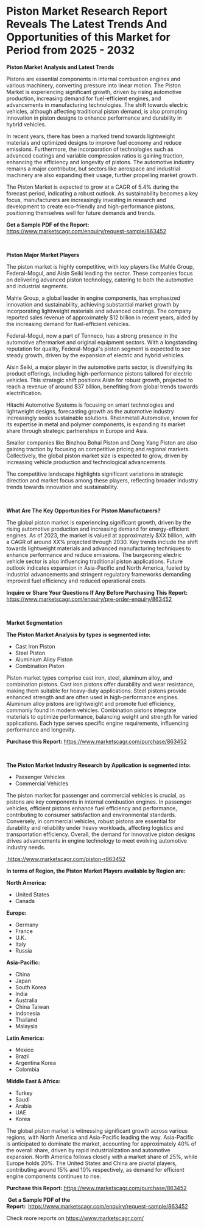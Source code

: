 <p><h1>Piston Market Research Report Reveals The Latest Trends And Opportunities of this Market for Period from 2025 - 2032</h1></p><p><strong>Piston Market Analysis and Latest Trends</strong></p>
<p><p>Pistons are essential components in internal combustion engines and various machinery, converting pressure into linear motion. The Piston Market is experiencing significant growth, driven by rising automotive production, increasing demand for fuel-efficient engines, and advancements in manufacturing technologies. The shift towards electric vehicles, although affecting traditional piston demand, is also prompting innovation in piston designs to enhance performance and durability in hybrid vehicles.</p><p>In recent years, there has been a marked trend towards lightweight materials and optimized designs to improve fuel economy and reduce emissions. Furthermore, the incorporation of technologies such as advanced coatings and variable compression ratios is gaining traction, enhancing the efficiency and longevity of pistons. The automotive industry remains a major contributor, but sectors like aerospace and industrial machinery are also expanding their usage, further propelling market growth.</p><p>The Piston Market is expected to grow at a CAGR of 5.4% during the forecast period, indicating a robust outlook. As sustainability becomes a key focus, manufacturers are increasingly investing in research and development to create eco-friendly and high-performance pistons, positioning themselves well for future demands and trends.</p></p>
<p><strong>Get a Sample PDF of the Report:&nbsp;</strong> <a href="https://www.marketscagr.com/enquiry/request-sample/863452?utm_campaign=2476&utm_medium=2&utm_source=Github&utm_content=ia&utm_term=30032025&utm_id=piston">https://www.marketscagr.com/enquiry/request-sample/863452</a></p>
<p>&nbsp;</p>
<p><strong>Piston Major Market Players</strong></p>
<p><p>The piston market is highly competitive, with key players like Mahle Group, Federal-Mogul, and Aisin Seiki leading the sector. These companies focus on delivering advanced piston technology, catering to both the automotive and industrial segments.</p><p>Mahle Group, a global leader in engine components, has emphasized innovation and sustainability, achieving substantial market growth by incorporating lightweight materials and advanced coatings. The company reported sales revenue of approximately $12 billion in recent years, aided by the increasing demand for fuel-efficient vehicles.</p><p>Federal-Mogul, now a part of Tenneco, has a strong presence in the automotive aftermarket and original equipment sectors. With a longstanding reputation for quality, Federal-Mogul's piston segment is expected to see steady growth, driven by the expansion of electric and hybrid vehicles.</p><p>Aisin Seiki, a major player in the automotive parts sector, is diversifying its product offerings, including high-performance pistons tailored for electric vehicles. This strategic shift positions Aisin for robust growth, projected to reach a revenue of around $37 billion, benefiting from global trends towards electrification.</p><p>Hitachi Automotive Systems is focusing on smart technologies and lightweight designs, forecasting growth as the automotive industry increasingly seeks sustainable solutions. Rheinmetall Automotive, known for its expertise in metal and polymer components, is expanding its market share through strategic partnerships in Europe and Asia.</p><p>Smaller companies like Binzhou Bohai Piston and Dong Yang Piston are also gaining traction by focusing on competitive pricing and regional markets. Collectively, the global piston market size is expected to grow, driven by increasing vehicle production and technological advancements. </p><p>The competitive landscape highlights significant variations in strategic direction and market focus among these players, reflecting broader industry trends towards innovation and sustainability.</p></p>
<p>&nbsp;</p>
<p><strong>What Are The Key Opportunities For Piston Manufacturers?</strong></p>
<p><p>The global piston market is experiencing significant growth, driven by the rising automotive production and increasing demand for energy-efficient engines. As of 2023, the market is valued at approximately $XX billion, with a CAGR of around XX% projected through 2030. Key trends include the shift towards lightweight materials and advanced manufacturing techniques to enhance performance and reduce emissions. The burgeoning electric vehicle sector is also influencing traditional piston applications. Future outlook indicates expansion in Asia-Pacific and North America, fueled by industrial advancements and stringent regulatory frameworks demanding improved fuel efficiency and reduced operational costs.</p></p>
<p><strong>Inquire or Share Your Questions If Any Before Purchasing This Report:</strong> <a href="https://www.marketscagr.com/enquiry/pre-order-enquiry/863452?utm_campaign=2476&utm_medium=2&utm_source=Github&utm_content=ia&utm_term=30032025&utm_id=piston">https://www.marketscagr.com/enquiry/pre-order-enquiry/863452</a></p>
<p>&nbsp;</p>
<p><strong>Market Segmentation</strong></p>
<p><strong>The Piston Market Analysis by types is segmented into:</strong></p>
<p><ul><li>Cast Iron Piston</li><li>Steel Piston</li><li>Aluminium Alloy Piston</li><li>Combination Piston</li></ul></p>
<p><p>Piston market types comprise cast iron, steel, aluminum alloy, and combination pistons. Cast iron pistons offer durability and wear resistance, making them suitable for heavy-duty applications. Steel pistons provide enhanced strength and are often used in high-performance engines. Aluminum alloy pistons are lightweight and promote fuel efficiency, commonly found in modern vehicles. Combination pistons integrate materials to optimize performance, balancing weight and strength for varied applications. Each type serves specific engine requirements, influencing performance and longevity.</p></p>
<p><strong>Purchase this Report:&nbsp;</strong><a href="https://www.marketscagr.com/purchase/863452?utm_campaign=2476&utm_medium=2&utm_source=Github&utm_content=ia&utm_term=30032025&utm_id=piston">https://www.marketscagr.com/purchase/863452</a></p>
<p>&nbsp;</p>
<p><strong>The Piston Market Industry Research by Application is segmented into:</strong></p>
<p><ul><li>Passenger Vehicles</li><li>Commercial Vehicles</li></ul></p>
<p><p>The piston market for passenger and commercial vehicles is crucial, as pistons are key components in internal combustion engines. In passenger vehicles, efficient pistons enhance fuel efficiency and performance, contributing to consumer satisfaction and environmental standards. Conversely, in commercial vehicles, robust pistons are essential for durability and reliability under heavy workloads, affecting logistics and transportation efficiency. Overall, the demand for innovative piston designs drives advancements in engine technology to meet evolving automotive industry needs.</p></p>
<p><a href="https://www.marketscagr.com/piston-r863452?utm_campaign=2476&utm_medium=2&utm_source=Github&utm_content=ia&utm_term=30032025&utm_id=piston">&nbsp;https://www.marketscagr.com/piston-r863452</a></p>
<p><strong>In terms of Region, the Piston Market Players available by Region are:</strong></p>
<p>
    <p> <strong> North America: </strong>
        <ul>
            <li>United States</li>
            <li>Canada</li>
        </ul>
        </p> 
    <p> <strong> Europe: </strong>
        <ul>
            <li>Germany</li>
            <li>France</li>
            <li>U.K.</li>
            <li>Italy</li>
            <li>Russia</li>
        </ul>
        </p> 
    <p> <strong> Asia-Pacific: </strong>
        <ul>
            <li>China</li>
            <li>Japan</li>
            <li>South Korea</li>
            <li>India</li>
            <li>Australia</li>
            <li>China Taiwan</li>
            <li>Indonesia</li>
            <li>Thailand</li>
            <li>Malaysia</li>
        </ul>
        </p> 
    <p> <strong> Latin America: </strong>
        <ul>
            <li>Mexico</li>
            <li>Brazil</li>
            <li>Argentina Korea</li>
            <li>Colombia</li>
        </ul>
        </p> 
    <p> <strong> Middle East & Africa: </strong>
        <ul>
            <li>Turkey</li>
            <li>Saudi</li>
            <li>Arabia</li>
            <li>UAE</li>
            <li>Korea</li>
        </ul>
    </p>
    </p>
<p><p>The global piston market is witnessing significant growth across various regions, with North America and Asia-Pacific leading the way. Asia-Pacific is anticipated to dominate the market, accounting for approximately 40% of the overall share, driven by rapid industrialization and automotive expansion. North America follows closely with a market share of 25%, while Europe holds 20%. The United States and China are pivotal players, contributing around 15% and 10% respectively, as demand for efficient engine components continues to rise.</p></p>
<p><strong>Purchase this Report: </strong><a href="https://www.marketscagr.com/purchase/863452?utm_campaign=2476&utm_medium=2&utm_source=Github&utm_content=ia&utm_term=30032025&utm_id=piston">https://www.marketscagr.com/purchase/863452</a></p>
<p>&nbsp;<strong>Get a Sample PDF of the Report:&nbsp;&nbsp;</strong><a href="https://www.marketscagr.com/enquiry/request-sample/863452?utm_campaign=2476&utm_medium=2&utm_source=Github&utm_content=ia&utm_term=30032025&utm_id=piston">https://www.marketscagr.com/enquiry/request-sample/863452</a></p>
<p><strong></strong></p>
<p>Check more reports on <a href="https://www.marketscagr.com/?utm_campaign=2476&utm_medium=2&utm_source=Github&utm_content=ia&utm_term=30032025&utm_id=piston">https://www.marketscagr.com/</a></p>